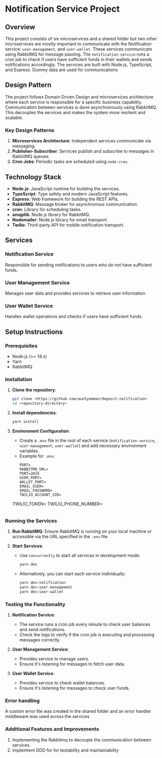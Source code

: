 # Notification Service Project

## Overview

This project consists of six microservices  and a shared folder but two other microservices are mostly important to communicate with the Notification service: `user-management`, and `user-wallet`. These services communicate using RabbitMQ for message passing. The `notification-service` runs a cron job to check if users have sufficient funds in their wallets and sends notifications accordingly. The services are built with Node.js, TypeScript, and Express. Dummy data are used for communications

## Design Pattern

The project follows Domain Driven Design and microservices architecture where each service is responsible for a specific business capability. Communication between services is done asynchronously using RabbitMQ. This decouples the services and makes the system more resilient and scalable.

### Key Design Patterns

1. **Microservices Architecture**: Independent services communicate via messaging.
2. **Publisher-Subscriber**: Services publish and subscribe to messages in RabbitMQ queues.
3. **Cron Jobs**: Periodic tasks are scheduled using `node-cron`.

## Technology Stack

- **Node.js**: JavaScript runtime for building the services.
- **TypeScript**: Type safety and modern JavaScript features.
- **Express**: Web framework for building the REST APIs.
- **RabbitMQ**: Message broker for asynchronous communication.
- **cron**: Library for scheduling tasks.
- **amqplib**: Node.js library for RabbitMQ.
- **Nodemailer**: Node.js library for email transport.
- **Twilio**: Third-party API for mobile notification transport.

## Services

### Notification Service

Responsible for sending notifications to users who do not have sufficient funds.

### User Management Service

Manages user data and provides services to retrieve user information.

### User Wallet Service

Handles wallet operations and checks if users have sufficient funds.

## Setup Instructions

### Prerequisites

- Node.js (>= 14.x)
- Yarn
- RabbitMQ

### Installation

1. **Clone the repository**:
    ```bash
    git clone <https://github.com/auntyemman/deposit-notification>
    cd <repository-directory>
    ```

2. **Install dependencies**:
    ```bash
    yarn install
    ```

3. **Environment Configuration**:
   - Create a `.env` file in the root of each service (`notification-service`, `user-management`, `user-wallet`) and add necessary environment variables.
   - Example for `.env`:
     ```
     PORT=
     RABBITMQ_URL=
     PORT=2024
     USER_PORT=
     WALLET_PORT=
     EMAIL_USER=
     EMAIL_PASSWORD=
     TWILIO_ACCOUNT_SID=
    TWILIO_TOKEN=
    TWILIO_PHONE_NUMBER=

     ```

### Running the Services

1. **Run RabbitMQ**:
   Ensure RabbitMQ is running on your local machine or accessible via the URL specified in the `.env` file.

2. **Start Services**:
    - Use `concurrently` to start all services in development mode:
      ```bash
      yarn dev
      ```

    - Alternatively, you can start each service individually:
      ```bash
      yarn dev:notification
      yarn dev:user-management
      yarn dev:user-wallet
      ```

### Testing the Functionality

1. **Notification Service**:
   - The service runs a cron job every minute to check user balances and send notifications.
   - Check the logs to verify if the cron job is executing and processing messages correctly.

2. **User Management Service**:
   - Provides service to manage users.
   - Ensure it's listening for messages to fetch user data.

3. **User Wallet Service**:
   - Provides service to check wallet balances.
   - Ensure it's listening for messages to check user funds.

### Error handling
A custom error file was created in the shared folder and an error handler middleware was used across the services

### Additional Features and Improvements
1. Implementing the Rabbitmq to decouple the communication between services.
2. Implemtent DDD for for testability and maintainability
